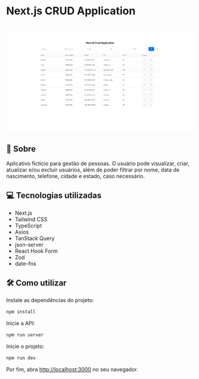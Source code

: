 <h1>
    Next.js CRUD Application
</h1>

<h1>
    <img src="public/preview.png">
</h1>

## 🧾 Sobre

Aplicativo fictício para gestão de pessoas. O usuário pode visualizar, criar, atualizar e/ou excluir usuários, além de poder filtrar por nome, data de nascimento, telefone, cidade e estado, caso necessário.

## 💻 Tecnologias utilizadas

- Next.js
- Tailwind CSS
- TypeScript
- Axios
- TanStack Query
- json-server
- React Hook Form
- Zod
- date-fns

## 🛠️ Como utilizar

Instale as dependências do projeto:

```bash
npm install
```

Inicie a API:

```bash
npm run server
```

Inicie o projeto:

```bash
npm run dev
```

Por fim, abra [http://localhost:3000](http://localhost:3000) no seu navegador.
